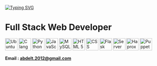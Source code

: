 [![Typing SVG](https://readme-typing-svg.demolab.com?font=Fira+Code&pause=1000&random=false&width=435&lines=Abdellatif+Hmiche;ALX+Software+Engineering+Student)](https://git.io/typing-svg)
# Full Stack Web Developer
<img src="https://seeklogo.com/images/U/ubuntu-logo-8B7C9ED4AD-seeklogo.com.png" alt="Ubuntu" width="40"/> <img src="https://upload.wikimedia.org/wikipedia/commons/thumb/1/18/C_Programming_Language.svg/695px-C_Programming_Language.svg.png" alt="C language" width="40"/> <img src="https://upload.wikimedia.org/wikipedia/commons/thumb/c/c3/Python-logo-notext.svg/1869px-Python-logo-notext.svg.png" alt="Python 3" width="40"/> <img src="https://upload.wikimedia.org/wikipedia/commons/6/6a/JavaScript-logo.png" alt="JavaScript" width="40"/> <img src="https://pngimg.com/uploads/mysql/mysql_PNG23.png" alt="MySQL" width="40"/> <img src="https://cdn.pixabay.com/photo/2017/08/05/11/16/logo-2582748_960_720.png" alt="HTML 5" width="40"/> <img src="https://cdn.pixabay.com/photo/2017/08/05/11/16/logo-2582747_1280.png" alt="CSS" width="40"/> <img src="https://uxwing.com/wp-content/themes/uxwing/download/brands-and-social-media/flask-logo-icon.png" alt="Flask" width="40"/> <img src="https://www.iconpacks.net/icons/2/free-database-server-icon-2375-thumb.png" alt="Server Management" width="40"/> <img src="https://upload.wikimedia.org/wikipedia/commons/a/ab/Haproxy-logo.png" alt="Haproxy" width="40"/> <img src="https://www.svgrepo.com/show/354230/puppet-icon.svg" alt="Puppet" width="40"/>

**Email : abdelt.2012@gmail.com**
